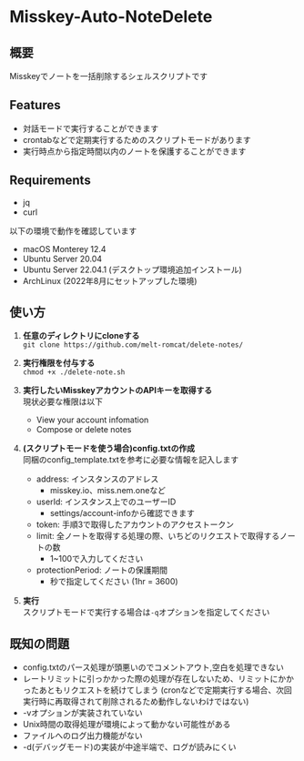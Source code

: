 # Misskey-Auto-NoteDelete
## 概要
Misskeyでノートを一括削除するシェルスクリプトです

## Features
- 対話モードで実行することができます
- crontabなどで定期実行するためのスクリプトモードがあります
- 実行時点から指定時間以内のノートを保護することができます

## Requirements
- jq
- curl
  
以下の環境で動作を確認しています  
- macOS Monterey 12.4
- Ubuntu Server 20.04
- Ubuntu Server 22.04.1 (デスクトップ環境追加インストール)
- ArchLinux (2022年8月にセットアップした環境)

## 使い方
1. **任意のディレクトリにcloneする**  
`git clone https://github.com/melt-romcat/delete-notes/`

2. **実行権限を付与する**  
`chmod +x ./delete-note.sh`

3. **実行したいMisskeyアカウントのAPIキーを取得する**  
   現状必要な権限は以下
   * View your account infomation
   * Compose or delete notes  
  
4. **(スクリプトモードを使う場合)config.txtの作成**  
   同梱のconfig_template.txtを参考に必要な情報を記入します
   * address: インスタンスのアドレス
     * misskey.io、miss.nem.oneなど
   * userId: インスタンス上でのユーザーID
     * settings/account-infoから確認できます
   * token: 手順3で取得したアカウントのアクセストークン
   * limit: 全ノートを取得する処理の際、いちどのリクエストで取得するノートの数
     * 1~100で入力してください
   * protectionPeriod: ノートの保護期間
     * 秒で指定してください (1hr = 3600)  

5. **実行**  
    スクリプトモードで実行する場合は`-q`オプションを指定してください

## 既知の問題
* config.txtのパース処理が頭悪いのでコメントアウト,空白を処理できない
* レートリミットに引っかかった際の処理が存在しないため、リミットにかかったあともリクエストを続けてしまう  (cronなどで定期実行する場合、次回実行時に再取得されて削除されるため動作しないわけではない)
* -vオプションが実装されていない
* Unix時間の取得処理が環境によって動かない可能性がある
* ファイルへのログ出力機能がない
* -d(デバッグモード)の実装が中途半端で、ログが読みにくい